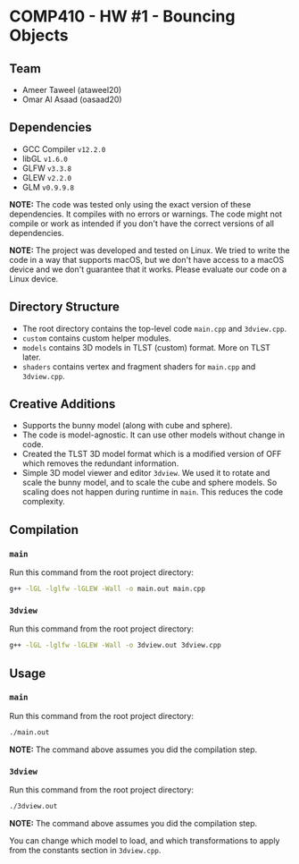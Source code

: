 # COMP410 - HW #1 - Bouncing Objects

## Team

- Ameer Taweel (ataweel20)
- Omar Al Asaad (oasaad20)

## Dependencies

- GCC Compiler `v12.2.0`
- libGL `v1.6.0`
- GLFW `v3.3.8`
- GLEW `v2.2.0`
- GLM `v0.9.9.8`

**NOTE:** The code was tested only using the exact version of these
dependencies. It compiles with no errors or warnings. The code might not compile
or work as intended if you don't have the correct versions of all dependencies.

**NOTE:** The project was developed and tested on Linux. We tried to write the
code in a way that supports macOS, but we don't have access to a macOS device
and we don't guarantee that it works. Please evaluate our code on a Linux
device.

## Directory Structure

- The root directory contains the top-level code `main.cpp` and `3dview.cpp`.
- `custom` contains custom helper modules.
- `models` contains 3D models in TLST (custom) format. More on TLST later.
- `shaders` contains vertex and fragment shaders for `main.cpp` and `3dview.cpp`.

## Creative Additions

- Supports the bunny model (along with cube and sphere).
- The code is model-agnostic. It can use other models without change in code.
- Created the TLST 3D model format which is a modified version of OFF which
  removes the redundant information.
- Simple 3D model viewer and editor `3dview`. We used it to rotate and scale the
  bunny model, and to scale the cube and sphere models. So scaling does not
  happen during runtime in `main`. This reduces the code complexity.

## Compilation

### `main`

Run this command from the root project directory:

```bash
g++ -lGL -lglfw -lGLEW -Wall -o main.out main.cpp
```

### `3dview`

Run this command from the root project directory:

```bash
g++ -lGL -lglfw -lGLEW -Wall -o 3dview.out 3dview.cpp
```

## Usage

### `main`

Run this command from the root project directory:

```bash
./main.out
```

**NOTE:** The command above assumes you did the compilation step.

### `3dview`

Run this command from the root project directory:

```bash
./3dview.out
```

**NOTE:** The command above assumes you did the compilation step.

You can change which model to load, and which transformations to apply from the
constants section in `3dview.cpp`.

